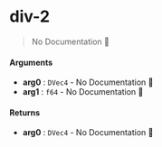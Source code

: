 # div\-2

> No Documentation 🚧

#### Arguments

- **arg0** : `DVec4` \- No Documentation 🚧
- **arg1** : `f64` \- No Documentation 🚧

#### Returns

- **arg0** : `DVec4` \- No Documentation 🚧
